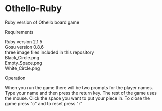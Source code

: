 # Othello-Ruby
Ruby version of Othello board game

Requirements

Ruby version 2.1.5  
Gosu version 0.8.6  
three image files included in this repository  
Black_Circle.png  
Empty_Space.png  
White_Circle.png  

Operation

When you run the game there will be two prompts for the player names. 
Type your name and then press the return key.
The rest of the game uses the mouse.
Click the space you want to put your piece in.
To close the game press "c" and to reset press "r" 
